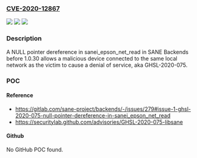 ### [CVE-2020-12867](https://cve.mitre.org/cgi-bin/cvename.cgi?name=CVE-2020-12867)
![](https://img.shields.io/static/v1?label=Product&message=n%2Fa&color=blue)
![](https://img.shields.io/static/v1?label=Version&message=n%2Fa&color=blue)
![](https://img.shields.io/static/v1?label=Vulnerability&message=n%2Fa&color=brighgreen)

### Description

A NULL pointer dereference in sanei_epson_net_read in SANE Backends before 1.0.30 allows a malicious device connected to the same local network as the victim to cause a denial of service, aka GHSL-2020-075.

### POC

#### Reference
- https://gitlab.com/sane-project/backends/-/issues/279#issue-1-ghsl-2020-075-null-pointer-dereference-in-sanei_epson_net_read
- https://securitylab.github.com/advisories/GHSL-2020-075-libsane

#### Github
No GitHub POC found.

